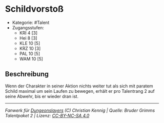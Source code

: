 <!---
Dies ist ein Fanwerk für DUNGEONSLAYERS (C) von Christian Kennig

Quellen:      [Bruder Grimms Talentpaket 2](https://www.f-space.de/ds4/downloads.html)
              [Talentbeschreibungen](https://www.f-space.de/ds4/tools-talentcards.html)
License:      [CC-BY-NC-SA 4.0](https://creativecommons.org/licenses/by-nc-sa/4.0/deed.de)
Richtlinien:  [Fanwerkrichtlinien](https://www.dungeonslayers.net/fanwerk-richtlinien/)
Autor:        Zauberlehrling
-->

  
# Schildvorstoß  
- Kategorie: #Talent  
- Zugangsstufen:  
  - KRI 4 [3]  
  - Hei 8 [3]  
  - KLE 10 [5]  
  - KRZ 10 [3]  
  - PAL 10 [5]  
  - WAM 10 [5]  

## Beschreibung  
Wenn der Charakter in seiner Aktion nichts weiter tut als sich mit paratem Schild maximal um sein Laufen zu bewegen, erhält er pro Talentrang 2 auf seine Abwehr, bis er wieder dran ist.


___  
*Fanwerk für [Dungeonslayers](https://www.dungeonslayers.net/) (C) Christian Kennig | Quelle: Bruder Grimms Talentpaket 2 | Lizenz: [CC-BY-NC-SA 4.0](https://creativecommons.org/licenses/by-nc-sa/4.0/deed.de)*  